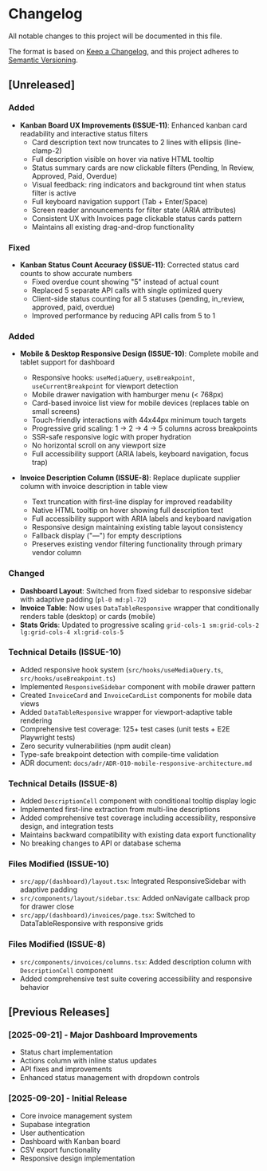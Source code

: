 # Changelog

All notable changes to this project will be documented in this file.

The format is based on [Keep a Changelog](https://keepachangelog.com/en/1.0.0/),
and this project adheres to [Semantic Versioning](https://semver.org/spec/v2.0.0.html).

## [Unreleased]

### Added
- **Kanban Board UX Improvements (ISSUE-11)**: Enhanced kanban card readability and interactive status filters
  - Card description text now truncates to 2 lines with ellipsis (line-clamp-2)
  - Full description visible on hover via native HTML tooltip
  - Status summary cards are now clickable filters (Pending, In Review, Approved, Paid, Overdue)
  - Visual feedback: ring indicators and background tint when status filter is active
  - Full keyboard navigation support (Tab + Enter/Space)
  - Screen reader announcements for filter state (ARIA attributes)
  - Consistent UX with Invoices page clickable status cards pattern
  - Maintains all existing drag-and-drop functionality

### Fixed
- **Kanban Status Count Accuracy (ISSUE-11)**: Corrected status card counts to show accurate numbers
  - Fixed overdue count showing "5" instead of actual count
  - Replaced 5 separate API calls with single optimized query
  - Client-side status counting for all 5 statuses (pending, in_review, approved, paid, overdue)
  - Improved performance by reducing API calls from 5 to 1

### Added
- **Mobile & Desktop Responsive Design (ISSUE-10)**: Complete mobile and tablet support for dashboard
  - Responsive hooks: `useMediaQuery`, `useBreakpoint`, `useCurrentBreakpoint` for viewport detection
  - Mobile drawer navigation with hamburger menu (< 768px)
  - Card-based invoice list view for mobile devices (replaces table on small screens)
  - Touch-friendly interactions with 44x44px minimum touch targets
  - Progressive grid scaling: 1 → 2 → 4 → 5 columns across breakpoints
  - SSR-safe responsive logic with proper hydration
  - No horizontal scroll on any viewport size
  - Full accessibility support (ARIA labels, keyboard navigation, focus trap)

- **Invoice Description Column (ISSUE-8)**: Replace duplicate supplier column with invoice description in table view
  - Text truncation with first-line display for improved readability
  - Native HTML tooltip on hover showing full description text
  - Full accessibility support with ARIA labels and keyboard navigation
  - Responsive design maintaining existing table layout consistency
  - Fallback display ("—") for empty descriptions
  - Preserves existing vendor filtering functionality through primary vendor column

### Changed
- **Dashboard Layout**: Switched from fixed sidebar to responsive sidebar with adaptive padding (`pl-0 md:pl-72`)
- **Invoice Table**: Now uses `DataTableResponsive` wrapper that conditionally renders table (desktop) or cards (mobile)
- **Stats Grids**: Updated to progressive scaling `grid-cols-1 sm:grid-cols-2 lg:grid-cols-4 xl:grid-cols-5`

### Technical Details (ISSUE-10)
- Added responsive hook system (`src/hooks/useMediaQuery.ts`, `src/hooks/useBreakpoint.ts`)
- Implemented `ResponsiveSidebar` component with mobile drawer pattern
- Created `InvoiceCard` and `InvoiceCardList` components for mobile data views
- Added `DataTableResponsive` wrapper for viewport-adaptive table rendering
- Comprehensive test coverage: 125+ test cases (unit tests + E2E Playwright tests)
- Zero security vulnerabilities (npm audit clean)
- Type-safe breakpoint detection with compile-time validation
- ADR document: `docs/adr/ADR-010-mobile-responsive-architecture.md`

### Technical Details (ISSUE-8)
- Added `DescriptionCell` component with conditional tooltip display logic
- Implemented first-line extraction from multi-line descriptions
- Added comprehensive test coverage including accessibility, responsive design, and integration tests
- Maintains backward compatibility with existing data export functionality
- No breaking changes to API or database schema

### Files Modified (ISSUE-10)
- `src/app/(dashboard)/layout.tsx`: Integrated ResponsiveSidebar with adaptive padding
- `src/components/layout/sidebar.tsx`: Added onNavigate callback prop for drawer close
- `src/app/(dashboard)/invoices/page.tsx`: Switched to DataTableResponsive with responsive grids

### Files Modified (ISSUE-8)
- `src/components/invoices/columns.tsx`: Added description column with `DescriptionCell` component
- Added comprehensive test suite covering accessibility and responsive behavior

## [Previous Releases]

### [2025-09-21] - Major Dashboard Improvements
- Status chart implementation
- Actions column with inline status updates
- API fixes and improvements
- Enhanced status management with dropdown controls

### [2025-09-20] - Initial Release
- Core invoice management system
- Supabase integration
- User authentication
- Dashboard with Kanban board
- CSV export functionality
- Responsive design implementation